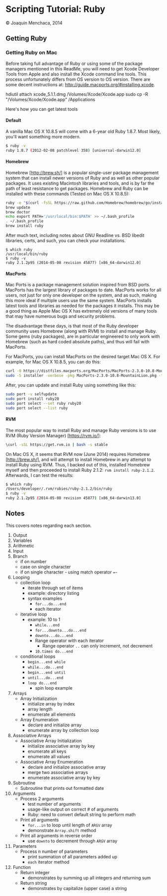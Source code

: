 # Scripting Tutorial: Ruby

© Joaquin Menchaca, 2014

## Getting Ruby

### Getting Ruby on Mac

Before taking full advantage of Ruby or using some of the package managers mentioned in this ReadMe, you will need to get Xcode Developer Tools from Apple and also install the Xcode command line tools.  This process unfortunately differs from OS version to OS version.  There are some decent instructions at: http://guide.macports.org/#installing.xcode.

hdiutil attach xcode_5.1.1.dmg
/Volumes/Xcode/Xcode.app
sudo cp -R "/Volumes/Xcode/Xcode.app" /Applications

Here's how you can get latest tools

#### Default

A vanilla Mac OS X 10.8.5 will come with a 6-year old Ruby 1.8.7.  Most likely, you'll want something more modern.

```bash
$ ruby -v
ruby 1.8.7 (2012-02-08 patchlevel 358) [universal-darwin12.0]
```

#### Homebrew

Homebrew [http://brew.sh/] is a popular single-user package management system that can install newer versions of Ruby and as well as other popular packages.  It uses existing Macintosh libraries and tools, and is by far the path of least resistance to get packages.  Homebrew and Ruby can be installed with these commands (Tested on Mac OS X 10.8.5):

```bash
ruby -e "$(curl -fsSL https://raw.github.com/Homebrew/homebrew/go/install)"
brew update
brew doctor
echo export PATH='/usr/local/bin:$PATH' >> ~/.bash_profile
. ~/.bash_profile
brew install ruby
```

After much text, including notes about GNU Readline vs. BSD libedit libraries, certs, and such, you can check your installations.

```
$ which ruby
/usr/local/bin/ruby
$ ruby -v
ruby 2.1.2p95 (2014-05-08 revision 45877) [x86_64-darwin12.0]
```

#### MacPorts

Mac Ports is a package management solution inspired from BSD ports.  MacPorts has the largest library of packages to date.  MacPorts works for all users, not just for only one developer on the system, and as such, making this more ideal if multiple users use the same system.  MacPorts installs latest tools and libraries as needed for the packages it installs.  This may be a good thing as Apple Mac OS X has extremely old versions of many tools that may have numerous bugs and security problems.

The disadvantage these days, is that most of the Ruby developer community uses Homebrew (along with RVM) to install and manage Ruby.  Some gems (ruby packages), are in particular engineered to only work with Homebrew (such as hard coded absolute paths), and thus will fail with MacPorts.

For MacPorts, you can install MacPorts on the desired target Mac OS X.  For example, for Mac OS X 10.8.5, you can do this:

```bash
curl -O https://distfiles.macports.org/MacPorts/MacPorts-2.3.0-10.8-MountainLion.pkg
sudo -S installer -verbose -pkg MacPorts-2.3.0-10.8-MountainLion.pkg -target /
```

After, you can update and install Ruby using something like this:

```bash
sudo port -v selfupdate
sudo port install ruby20
sudo port select --set ruby ruby20
sudo port select --list ruby

```

#### RVM

The most popular way to install Ruby and manage Ruby versions is to use RVM (Ruby Version Manager) [https://rvm.io/]: 

```bash
\curl -sSL https://get.rvm.io | bash -s stable
```

On Mac OS X, it seems that RVM now (June 2014) requires Homebrew [http://brew.sh/], and will attempt to install Homebrew in any attempt to install Ruby using RVM.  Thus, I backed out of this, installed Homebrew myself and then proceeded to install Ruby 2.1.2: ```rvm install ruby-2.1.2```.  Afterwards, I can test the results:

```bash
$ which ruby 
/Users/developer/.rvm/rubies/ruby-2.1.2/bin/ruby
$ ruby -v
ruby 2.1.2p95 (2014-05-08 revision 45877) [x86_64-darwin13.0]
```

## Notes 

This covers notes regarding each section.

1. Output
2. Variables
3. Arithmetic
4. Input
5. Branch
   * if on number
   * case on single character
   * if on single character - using match operator ```=~```  
6. Looping
   * collection loop
      * iterate through set of items 
      * example: directory listing
      * syntax examples
        * ```for...do...end```
        * each iterator
   * iterative loop 
      * example: 10 to 1
        * ```while...end```
        * ```for...downto...do...end```
        * ```downto...do...end```
        * Range operator with each iterator
          * Range operator ```..``` can only increment, not decrement
        * ```10.times do...end```
   * conditional loops
      * ```begin...end while```
      * ```while...do...end```
      * ```begin...end until```
      * ```until...do...end```
      * ```loop do...end```
        * spin loop example  
7. Arrays
   * Array Initialization
      * initialize array by index
      * array length
      * enumerate all elements
   * Array Enumeration 
      * declare and initialize array
      * enumerate array by collection loop
8. Associative Arrays
   * Associative Array Initialization
      * initialize associative array by key
      * enumerate all keys
      * enumerate all values
   * Associative Array Enumeration
      * declare and initialize associative array
      * merge two associative arrays
      * enumerate associative array by key
9. Subroutine
   * Subroutine that prints out formatted date
10. Arguments
    * Process 2 arguments
      * test number of arguments
      * usage-like output on correct # of arguments
      * Ruby: need to convert default string to perform math
    * Print all arguments
      * ```for...in``` to loop until length of ```ARGV``` array
      * demonstrate ```Array.shift``` method
    * Print all arguments in reverse order
      * use ```downto``` to decrement through ```ARGV``` array
11. Parameters
	* Process n number of parameters
	  * print summation of all parameters added up
	  * ```each``` iterator method
12. Function
    * Return integer
      * demonstrates by summing up all integers and returning sum
    * Return string
      * demonstrates by capitalize (upper case) a string

